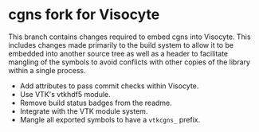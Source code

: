 # cgns fork for Visocyte

This branch contains changes required to embed cgns into Visocyte. This
includes changes made primarily to the build system to allow it to be embedded
into another source tree as well as a header to facilitate mangling of the
symbols to avoid conflicts with other copies of the library within a single
process.

  * Add attributes to pass commit checks within Visocyte.
  * Use VTK's vtkhdf5 module.
  * Remove build status badges from the readme.
  * Integrate with the VTK module system.
  * Mangle all exported symbols to have a `vtkcgns_` prefix.
